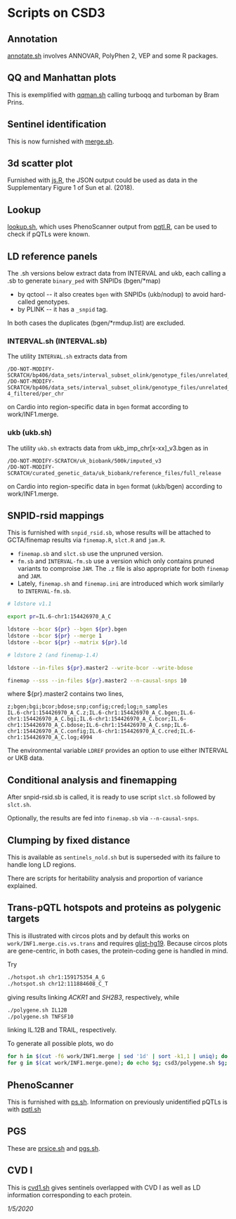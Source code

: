 # Scripts on CSD3

## Annotation

[annotate.sh](annotate.sh) involves ANNOVAR, PolyPhen 2, VEP and some R packages.

## QQ and Manhattan plots

This is exemplified with [qqman.sh](qqman.sh) calling turboqq and turboman by Bram Prins.

## Sentinel identification

This is now furnished with [merge.sh](merge.sh).

## 3d scatter plot

Furnished with [js.R](js.R), the JSON output could be used as data in the Supplementary Figure 1 of Sun et al. (2018).

## Lookup

[lookup.sh](lookup.sh), which uses PhenoScanner output from [pqtl.R](pqtl.R), can be used to check if pQTLs were known.

## LD reference panels

The .sh versions below extract data from INTERVAL and ukb, each calling a .sb to generate `binary_ped` with SNPIDs (bgen/*map)
* by qctool -- it also creates `bgen` with SNPIDs (ukb/nodup) to avoid hard-called genotypes.
* by PLINK -- it has a `_snpid` tag.

In both cases the duplicates (bgen/*rmdup.list) are excluded.

### INTERVAL.sh (INTERVAL.sb)

The utility `INTERVAL.sh` extracts data from  
```
/DO-NOT-MODIFY-SCRATCH/bp406/data_sets/interval_subset_olink/genotype_files/unrelated_4994_pihat_0.1875_autosomal_typed_only
/DO-NOT-MODIFY-SCRATCH/bp406/data_sets/interval_subset_olink/genotype_files/unrelated_4994_pihat_0.1875_autosomal_imputed_info_0.4_phwe_1e-4_filtered/per_chr
```
on Cardio into region-specific data in `bgen` format according to work/INF1.merge.

### ukb (ukb.sh)

The utility `ukb.sh` extracts data from ukb_imp_chr[x-xx]_v3.bgen as in
```
/DO-NOT-MODIFY-SCRATCH/uk_biobank/500k/imputed_v3
/DO-NOT-MODIFY-SCRATCH/curated_genetic_data/uk_biobank/reference_files/full_release
```
on Cardio into region-specific data in `bgen` format (ukb/bgen) according to work/INF1.merge.

## SNPID-rsid mappings

This is furnished with `snpid_rsid.sb`, whose results will be attached to GCTA/finemap results via `finemap.R`, `slct.R` and `jam.R`.

* `finemap.sb` and `slct.sb` use the unpruned version.
* `fm.sb` and `INTERVAL-fm.sb` use a version which only contains pruned variants to comproise `JAM`. The `.z` file is also appropriate for both `finemap` and `JAM`.
* Lately, `finemap.sh` and `finemap.ini` are introduced which work similarly to `INTERVAL-fm.sb`.
```bash
# ldstore v1.1

export pr=IL.6-chr1:154426970_A_C

ldstore --bcor ${pr} --bgen ${pr}.bgen
ldstore --bcor ${pr} --merge 1
ldstore --bcor ${pr} --matrix ${pr}.ld

# ldstore 2 (and finemap-1.4)

ldstore --in-files ${pr}.master2 --write-bcor --write-bdose

finemap --sss --in-files ${pr}.master2 --n-causal-snps 10
```
where ${pr}.master2 contains two lines,
```
z;bgen;bgi;bcor;bdose;snp;config;cred;log;n_samples
IL.6-chr1:154426970_A_C.z;IL.6-chr1:154426970_A_C.bgen;IL.6-chr1:154426970_A_C.bgi;IL.6-chr1:154426970_A_C.bcor;IL.6-chr1:154426970_A_C.bdose;IL.6-chr1:154426970_A_C.snp;IL.6-chr1:154426970_A_C.config;IL.6-chr1:154426970_A_C.cred;IL.6-chr1:154426970_A_C.log;4994
```
The environmental variable `LDREF` provides an option to use either INTERVAL or UKB data.

## Conditional analysis and finemapping

After snpid-rsid.sb is called, it is ready to use script `slct.sb` followed by `slct.sh`.

Optionally, the results are fed into `finemap.sb` via `--n-causal-snps`.

## Clumping by fixed distance

This is available as `sentinels_nold.sh` but is superseded with its failure to handle long LD regions.

There are scripts for heritability analysis and proportion of variance explained.

## Trans-pQTL hotspots and proteins as polygenic targets

This is illustrated with circos plots and by default this works on `work/INF1.merge.cis.vs.trans` and requires [glist-hg19](glist-hg19).
Because circos plots are gene-centric, in both cases, the protein-coding gene is handled in mind.

Try
```bash
./hotspot.sh chr1:159175354_A_G
./hotspot.sh chr12:111884608_C_T
```
giving results linking *ACKR1* and *SH2B3*, respectively, while
```bash
./polygene.sh IL12B
./polygene.sh TNFSF10
```
linking IL.12B and TRAIL, respectively.

To generate all possible plots, wo do
```bash
for h in $(cut -f6 work/INF1.merge | sed '1d' | sort -k1,1 | uniq); do echo $h; csd3/hotspot.sh $h; done
for g in $(cat work/INF1.merge.gene); do echo $g; csd3/polygene.sh $g; done
```

## PhenoScanner

This is furnished with [ps.sh](ps.sh). Information on previously unidentified pQTLs is with [pqtl.sh](pqtl.sh)

## PGS

These are [prsice.sh](prsice.sh) and [pgs.sh](pgs.sh).

## CVD I

This is [cvd1.sh](cvd1.sh) gives sentinels overlapped with CVD I as well as LD information corresponding to
each protein.

*1/5/2020*
